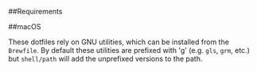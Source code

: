 ##Requirements


##macOS

These dotfiles rely on GNU utilities, which can be installed from the
`Brewfile`. By default these utilities are prefixed with 'g' (e.g. `gls`,
`grm`, etc.) but `shell/path` will add the unprefixed versions to the path.
